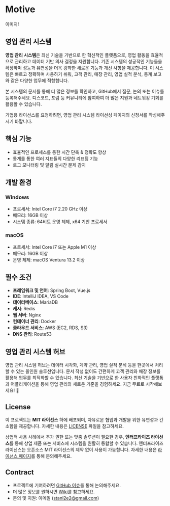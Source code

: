 # Motive
이미지!

## 영업 관리 시스템

**영업 관리 시스템**은 최신 기술을 기반으로 한 혁신적인 플랫폼으로, 영업 활동을 효율적으로 관리하고 데이터 기반 의사 결정을 지원합니다. 기존 시스템의 성공적인 기능들을 확장하며 성능과 유연성을 더욱 강화한 새로운 기능과 개선 사항을 제공합니다. 이 시스템은 빠르고 정확하며 사용하기 쉬워, 고객 관리, 매장 관리, 영업 실적 분석, 통계 보고와 같은 다양한 업무에 적합합니다.

본 시스템의 문서를 통해 더 많은 정보를 확인하고, GitHub에서 질문, 논의 또는 이슈를 등록해주세요. 디스코드, 포럼 등 커뮤니티에 참여하여 더 많은 지원과 네트워킹 기회를 활용할 수 있습니다.

기업용 라이선스를 요청하려면, 영업 관리 시스템 라이선싱 페이지의 신청서를 작성해주시기 바랍니다.


## 핵심 기능
- 효율적인 프로세스를 통한 시간 단축 & 정확도 향상
- 통계를 통한 여러 지표들의 다양한 리표팅 기능
- 로그 모니터링 및 알림 실시간 문제 감지

##  개발 환경

### Windows
- 프로세서: Intel Core i7 2.20 GHz 이상  
- 메모리: 16GB 이상  
- 시스템 종류: 64비트 운영 체제, x64 기반 프로세서  

### macOS
- 프로세서: Intel Core i7 또는 Apple M1 이상  
- 메모리: 16GB 이상  
- 운영 체제: macOS Ventura 13.2 이상 

## 필수 조건
- **프레임워크 및 언어**: Spring Boot, Vue.js  
- **IDE**: IntelliJ IDEA, VS Code  
- **데이터베이스**: MariaDB  
- **캐시**: Redis  
- **웹 서버**: Nginx  
- **컨테이너 관리**: Docker  
- **클라우드 서비스**: AWS (EC2, RDS, S3)  
- **DNS 관리**: Route53  


## 영업 관리 시스템 허브

영업 관리 시스템 허브는 데이터 시각화, 계약 관리, 영업 실적 분석 등을 한곳에서 처리할 수 있는 올인원 솔루션입니다. 문서 작성 없이도 간편하게 고객 관리와 매장 정보를 활용해 업무를 최적화할 수 있습니다. 최신 기술을 기반으로 한 사용자 친화적인 플랫폼과 어플리케이션을 통해 영업 관리의 새로운 기준을 경험하세요. 지금 무료로 시작해보세요! 🚀


## License
이 프로젝트는 **MIT 라이선스** 하에 배포되며, 자유로운 협업과 개발을 위한 유연성과 간소함을 제공합니다. 자세한 내용은 [LICENSE](./LICENSE) 파일을 참고하세요.

상업적 사용 사례에서 추가 권한 또는 맞춤 솔루션이 필요한 경우, **엔터프라이즈 라이선스**를 통해 상업 제품 또는 서비스에 시스템을 원활히 통합할 수 있습니다. 엔터프라이즈 라이선스는 오픈소스 MIT 라이선스의 제약 없이 사용이 가능합니다. 자세한 내용은 [라이선스 페이지](#)를 통해 문의해주세요.




## Contract

- 프로젝트에 기여하려면 [GitHub 이슈](https://github.com/STANL-2/Final/issues)를 통해 논의해주세요.
- 더 많은 정보를 원하시면 [Wiki](https://github.com/STANL-2/Final/wiki/STANL2%E2%80%90Final)를 참고하세요.
- 문의 및 지원: 이메일 (stanl2e2@gmail.com)



